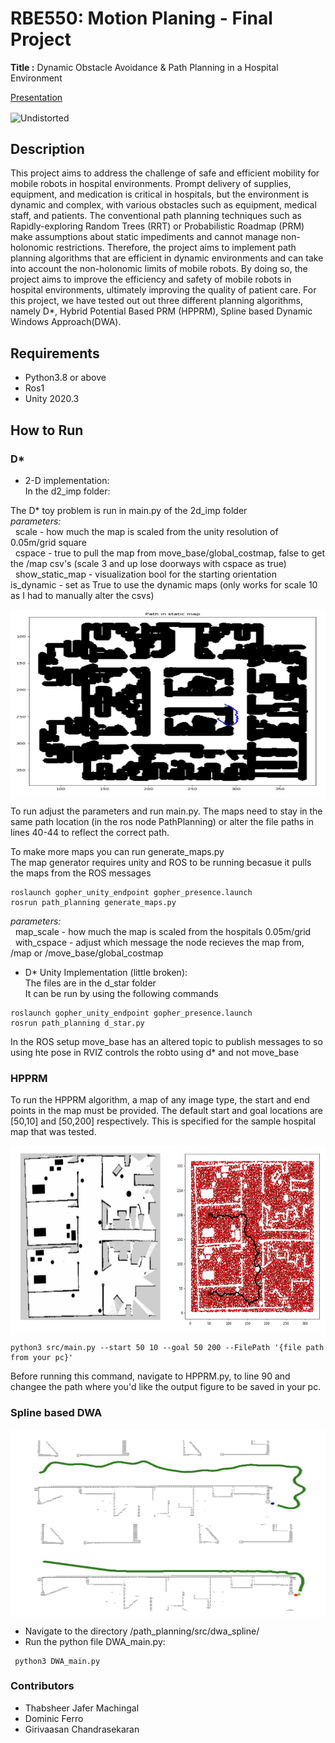 # RBE550: Motion Planing - Final Project
**Title :** Dynamic Obstacle Avoidance & Path Planning in a Hospital Environment

<a href="https://youtu.be/xnaif61IXbc" align="center"> Presentation </a>


<img src="attachments/unity.gif"  align="center" alt="Undistorted" width="600" height="300"/>

## Description
This project aims to address the challenge of safe and efficient mobility for mobile robots in hospital environments. Prompt delivery of supplies, equipment, and medication is critical in hospitals, but the environment is dynamic and complex, with various obstacles such as equipment, medical staff, and patients. The conventional path planning techniques such as Rapidly-exploring Random Trees (RRT) or Probabilistic Roadmap (PRM) make assumptions about static impediments and cannot manage non-holonomic restrictions. Therefore, the project aims to implement path planning algorithms that are efficient in dynamic environments and can take into account the non-holonomic limits of mobile robots. By doing so, the project aims to improve the efficiency and safety of mobile robots in hospital environments, ultimately improving the quality of patient care.
For this project, we have tested out out three different planning algorithms, namely D*, Hybrid Potential Based PRM (HPPRM), Spline based Dynamic Windows Approach(DWA).

## Requirements
* Python3.8 or above
* Ros1
* Unity 2020.3

## How to Run
### D*
* 2-D implementation:  
 In the d2_imp folder:  
  
The D* toy problem is run in main.py of the 2d_imp folder   
   *parameters:*  
       &nbsp;	scale - how much the map is scaled from the unity resolution of 0.05m/grid square  
       &nbsp;	cspace - true to pull the map from move_base/global_costmap, false to get the /map csv's (scale 3 and up lose doorways with cspace as true)  
       &nbsp;	show_static_map - visualization bool for the starting orientation  
		is_dynamic - set as True to use the dynamic maps (only works for scale 10 as I had to manually alter the csvs)  

<img src="attachments/D*.png"  align="center" alt="Undistorted" width="600" height="300"/>

To run adjust the parameters and run main.py. The maps need to stay in the same path location (in the ros node PathPlanning) or alter the file paths in lines 40-44 to reflect the correct path.   
  
To make more maps you can run generate_maps.py  
The map generator requires unity and ROS to be running becasue it pulls the maps from the ROS messages  
```
roslaunch gopher_unity_endpoint gopher_presence.launch  
rosrun path_planning generate_maps.py  
```
*parameters:*  
   &nbsp;  map_scale - how much the map is scaled from the hospitals 0.05m/grid  
   &nbsp;  with_cspace - adjust which message the node recieves the map from, /map or /move_base/global_costmap  
			  
* D* Unity Implementation (little broken):  
The files are in the d_star folder  
It can be run by using the following commands  
```  
roslaunch gopher_unity_endpoint gopher_presence.launch  
rosrun path_planning d_star.py  
```  
In the ROS setup move_base has an altered topic to publish messages to so using hte pose in RVIZ controls the robto using d* and not move_base   
  
  
### HPPRM
To run the HPPRM algorithm, a map of any image type, the start and end points in the map must be provided. The default start and goal locations are [50,10] and [50,200] respectively. This is specified for the sample hospital map that was tested. 

<img src="attachments/hpprm.png"  align="center" alt="Undistorted" width="600" height="300"/>

```
python3 src/main.py --start 50 10 --goal 50 200 --FilePath '{file path from your pc}'
```
Before running this command, navigate to HPPRM.py, to line 90 and changee the path where you'd like the output figure to be saved in your pc.

### Spline based DWA

<img src="attachments/dwa.png"  align="center" alt="Undistorted" width="600" height="300"/>

 * Navigate to the directory /path_planning/src/dwa_spline/
 * Run the python file DWA_main.py:  
 ```
  python3 DWA_main.py
 ```
   

### Contributors 
* Thabsheer Jafer Machingal
* Dominic Ferro
* Girivaasan Chandrasekaran
